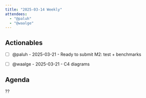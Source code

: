 ```yaml
---
title: "2025-03-14 Weekly"
attendees:
  - "@paluh"
  - "@waalge"
---
```


## Actionables

- [ ] @paluh - 2025-03-21 - Ready to submit M2: test + benchmarks

- [ ] @waalge - 2025-03-21 - C4 diagrams

## Agenda

??
